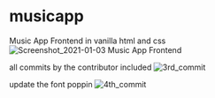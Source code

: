 # musicapp

Music App Frontend in vanilla html and css
![Screenshot_2021-01-03 Music App Frontend](https://user-images.githubusercontent.com/24837991/103464438-aa541f80-4d59-11eb-932f-0965f07ec067.png)

all commits by the contributor included
![3rd_commit](https://user-images.githubusercontent.com/75777099/103483665-20ec2e00-4de9-11eb-977a-36918f477f28.jpg)

update the font poppin
![4th_commit](https://user-images.githubusercontent.com/75777099/103490398-ca4c1780-4e1b-11eb-88d3-a0089c65e92d.jpg)
